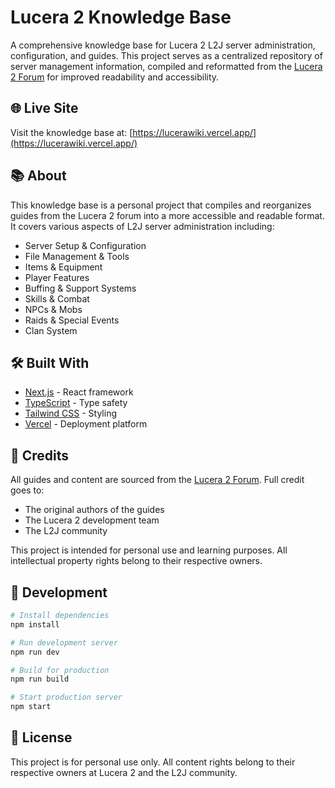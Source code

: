 # Lucera 2 Knowledge Base

A comprehensive knowledge base for Lucera 2 L2J server administration, configuration, and guides. This project serves as a centralized repository of server management information, compiled and reformatted from the [Lucera 2 Forum](https://lucera2.com) for improved readability and accessibility.

## 🌐 Live Site

Visit the knowledge base at: [https://lucerawiki.vercel.app/](https://lucerawiki.vercel.app/)

## 📚 About

This knowledge base is a personal project that compiles and reorganizes guides from the Lucera 2 forum into a more accessible and readable format. It covers various aspects of L2J server administration including:

- Server Setup & Configuration
- File Management & Tools
- Items & Equipment
- Player Features
- Buffing & Support Systems
- Skills & Combat
- NPCs & Mobs
- Raids & Special Events
- Clan System

## 🛠️ Built With

- [Next.js](https://nextjs.org/) - React framework
- [TypeScript](https://www.typescriptlang.org/) - Type safety
- [Tailwind CSS](https://tailwindcss.com/) - Styling
- [Vercel](https://vercel.com) - Deployment platform

## 📝 Credits

All guides and content are sourced from the [Lucera 2 Forum](https://lucera2.com). Full credit goes to:
- The original authors of the guides
- The Lucera 2 development team
- The L2J community

This project is intended for personal use and learning purposes. All intellectual property rights belong to their respective owners.

## 🚀 Development

```bash
# Install dependencies
npm install

# Run development server
npm run dev

# Build for production
npm run build

# Start production server
npm start
```

## 📄 License

This project is for personal use only. All content rights belong to their respective owners at Lucera 2 and the L2J community.